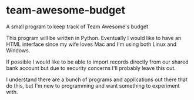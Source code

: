# team-awesome-budget
A small program to keep track of Team Awesome's budget

This program will be written in Python. Eventually I would like to have an HTML interface since my wife loves Mac and I'm using both Linux and Windows.

If possible I would like to be able to import records directly from our shared bank account but due to security concerns I'll probably leave this out.

I understand there are a bunch of programs and applications out there that do this, but I'm new to programming and want something to experiment with. 

